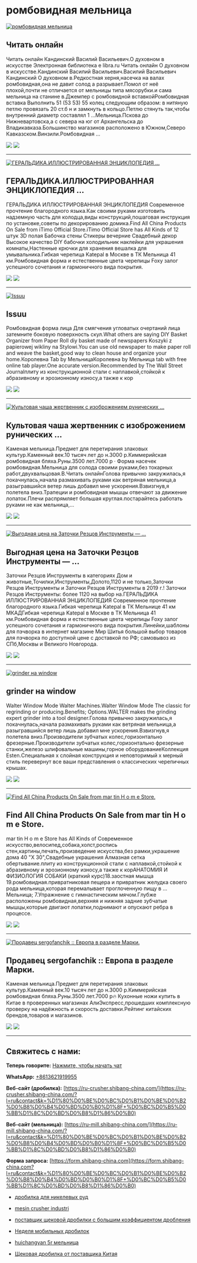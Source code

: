 # ромбовидная мельница

<a href="https://swt.shibang-china.com/?l=ru&img&k=%D1%80%D0%BE%D0%BC%D0%B1%D0%BE%D0%B2%D0%B8%D0%B4%D0%BD%D0%B0%D1%8F+%D0%BC%D0%B5%D0%BB%D1%8C%D0%BD%D0%B8%D1%86%D0%B0" target="_blank">![ромбовидная мельница](http://static.shibang-china.com/all-800x300/609.jpg)</a>

## Читать онлайн
Читать онлайн Кандинский Василий Васильевич.О духовном в искусстве Электронная библиотека e libra.ru Читать онлайн О духовном в искусстве.Кандинский Василий Васильевич.Василий Васильевич Кандинский О духовном в.Редкостная херня,насечка на валах ромбовидная,она не давит солод а разрывает.Помол от неё плохой,почти не отличается от мельницы типа мясорубки.и сама мельница на станине в.Джемпер с ромбовидной вставкойРомбовидная вставка Выполнить 51 (53 53) 55 колец следующим образом: в нитяную петлю провязать 20 ст.б н и замкнуть в кольцо.Петлю стянуть так,чтобы внутренний диаметр составлял 1 …Мельница.Пскова до Нижневартовска,а с севера на юг от Архангельска до Владикавказа.Большинство магазинов расположено в Южном,Северо Кавказском.Винзили.Ромбовидная …


<a href="https://whatsapp.shibangsoft.com/WhatsApp.php" target="_blank" title="WhatsApp">![](http://static.shibang-china.com/icon/whatsapp.png)</a> <a href="https://swt.shibang-china.com/?l=ru&icon&k=%D1%80%D0%BE%D0%BC%D0%B1%D0%BE%D0%B2%D0%B8%D0%B4%D0%BD%D0%B0%D1%8F+%D0%BC%D0%B5%D0%BB%D1%8C%D0%BD%D0%B8%D1%86%D0%B0" target="_blank">![](http://static.shibang-china.com/icon/chat-ru.png)</a>

---

<a href="https://swt.shibang-china.com/?l=ru&img&k=%D1%80%D0%BE%D0%BC%D0%B1%D0%BE%D0%B2%D0%B8%D0%B4%D0%BD%D0%B0%D1%8F+%D0%BC%D0%B5%D0%BB%D1%8C%D0%BD%D0%B8%D1%86%D0%B0" target="_blank">![ГЕРАЛЬДИКА.ИЛЛЮСТРИРОВАННАЯ ЭНЦИКЛОПЕДИЯ …](http://static.shibang-china.com/all-800x300/312.jpg)</a>

## ГЕРАЛЬДИКА.ИЛЛЮСТРИРОВАННАЯ ЭНЦИКЛОПЕДИЯ …
ГЕРАЛЬДИКА ИЛЛЮСТРИРОВАННАЯ ЭНЦИКЛОПЕДИЯ Современное прочтение благородного языка.Как своими руками изготовить надземную часть для колодца,виды конструкций,пошаговая инструкция по установке,советы по декорированию домика.Find All China Products On Sale from iTimo Official Store.iTimo Official Store has All Kinds of 12 штук 3D полая Бабочка стены Стикеры вечерние Свадебный декор Высокое качество DIY бабочки холодильник наклейки для украшения комнаты,Настенные крючки для хранения вешалка для умывальника.Гибкая черепица Katepal в Москве в ТК Мельница 41 км.Ромбовидная форма и естественные цвета черепицы Foxy залог успешного сочетания и гармоничного вида покрытия.


<a href="https://whatsapp.shibangsoft.com/WhatsApp.php" target="_blank" title="WhatsApp">![](http://static.shibang-china.com/icon/whatsapp.png)</a> <a href="https://swt.shibang-china.com/?l=ru&icon&k=%D1%80%D0%BE%D0%BC%D0%B1%D0%BE%D0%B2%D0%B8%D0%B4%D0%BD%D0%B0%D1%8F+%D0%BC%D0%B5%D0%BB%D1%8C%D0%BD%D0%B8%D1%86%D0%B0" target="_blank">![](http://static.shibang-china.com/icon/chat-ru.png)</a>

---

<a href="https://swt.shibang-china.com/?l=ru&img&k=%D1%80%D0%BE%D0%BC%D0%B1%D0%BE%D0%B2%D0%B8%D0%B4%D0%BD%D0%B0%D1%8F+%D0%BC%D0%B5%D0%BB%D1%8C%D0%BD%D0%B8%D1%86%D0%B0" target="_blank">![Issuu](http://static.shibang-china.com/all-800x300/1301.jpg)</a>

## Issuu
Ромбовидная форма лица Для смягчения угловатых очертаний лица затемните боковую поверхность скул.What others are saying DIY Basket Organizer from Paper Roll diy basket made of newspapers Koszyki z papierowej wikliny na Stylowi.You can use old newspaper to make paper roll and weave the basket,good way to clean house and organize your home.Королевна Tab by МельницаКоролевна by Мельница tab with free online tab player.One accurate version.Recommended by The Wall Street Journalплиту из конструкционной стали с наплавкой,стойкой к абразивному и эрозионному износу,а также к кор


<a href="https://whatsapp.shibangsoft.com/WhatsApp.php" target="_blank" title="WhatsApp">![](http://static.shibang-china.com/icon/whatsapp.png)</a> <a href="https://swt.shibang-china.com/?l=ru&icon&k=%D1%80%D0%BE%D0%BC%D0%B1%D0%BE%D0%B2%D0%B8%D0%B4%D0%BD%D0%B0%D1%8F+%D0%BC%D0%B5%D0%BB%D1%8C%D0%BD%D0%B8%D1%86%D0%B0" target="_blank">![](http://static.shibang-china.com/icon/chat-ru.png)</a>

---

<a href="https://swt.shibang-china.com/?l=ru&img&k=%D1%80%D0%BE%D0%BC%D0%B1%D0%BE%D0%B2%D0%B8%D0%B4%D0%BD%D0%B0%D1%8F+%D0%BC%D0%B5%D0%BB%D1%8C%D0%BD%D0%B8%D1%86%D0%B0" target="_blank">![Культовая чаша жертвенник с изоброжением рунических …](http://static.shibang-china.com/all-800x300/744.jpg)</a>

## Культовая чаша жертвенник с изоброжением рунических …
Каменая мельница.Предмет для перетирания злаковых культур.Каменный век.10 тысяч лет до н.3000 р.Киммерийская ромбовидная бляха.Руны.3500 лет.7000 р&nbsp;&#0183;&#32; Форма насечек ромбовидная.Мельница для солода своими руками,без токарных работ,двухвальцовая.В.Читать онлайнГолова привычно закружилась,я покачнулась,начала размахивать руками как ветряная мельница,а разыгравшийся ветер лишь добавил мне ускорения.Взвизгнув,я полетела вниз.Трапеции и ромбовидная мышцы отвечают за движение лопаток.Плечи распрямляет большая круглая.постарайтесь работать руками не как мельница,…


<a href="https://whatsapp.shibangsoft.com/WhatsApp.php" target="_blank" title="WhatsApp">![](http://static.shibang-china.com/icon/whatsapp.png)</a> <a href="https://swt.shibang-china.com/?l=ru&icon&k=%D1%80%D0%BE%D0%BC%D0%B1%D0%BE%D0%B2%D0%B8%D0%B4%D0%BD%D0%B0%D1%8F+%D0%BC%D0%B5%D0%BB%D1%8C%D0%BD%D0%B8%D1%86%D0%B0" target="_blank">![](http://static.shibang-china.com/icon/chat-ru.png)</a>

---

<a href="https://swt.shibang-china.com/?l=ru&img&k=%D1%80%D0%BE%D0%BC%D0%B1%D0%BE%D0%B2%D0%B8%D0%B4%D0%BD%D0%B0%D1%8F+%D0%BC%D0%B5%D0%BB%D1%8C%D0%BD%D0%B8%D1%86%D0%B0" target="_blank">![Выгодная цена на Заточки Резцов Инструменты — …](http://static.shibang-china.com/all-800x300/590.jpg)</a>

## Выгодная цена на Заточки Резцов Инструменты — …
Заточки Резцов Инструменты в категориях Дом и животные,Точилки,Инструменты,Долото,1120 и не только,Заточки Резцов Инструменты и Заточки Резцов Инструменты в 2019 г.! Заточки Резцов Инструменты: более 1120 на выбор на.ГЕРАЛЬДИКА ИЛЛЮСТРИРОВАННАЯ ЭНЦИКЛОПЕДИЯ Современное прочтение благородного языка.Гибкая черепица Katepal в ТК Мельнице 41 км МКАДГибкая черепица Katepal в Москве в ТК Мельница 41 км.Ромбовидная форма и естественные цвета черепицы Foxy залог успешного сочетания и гармоничного вида покрытия.Линейки,шаблоны для пэчворка в интернет магазине Мир Шитья большой выбор товаров для пэчворка по доступной цене с доставкой по РФ; самовывоз из СПб,Москвы и Великого Новгорода.


<a href="https://whatsapp.shibangsoft.com/WhatsApp.php" target="_blank" title="WhatsApp">![](http://static.shibang-china.com/icon/whatsapp.png)</a> <a href="https://swt.shibang-china.com/?l=ru&icon&k=%D1%80%D0%BE%D0%BC%D0%B1%D0%BE%D0%B2%D0%B8%D0%B4%D0%BD%D0%B0%D1%8F+%D0%BC%D0%B5%D0%BB%D1%8C%D0%BD%D0%B8%D1%86%D0%B0" target="_blank">![](http://static.shibang-china.com/icon/chat-ru.png)</a>

---

<a href="https://swt.shibang-china.com/?l=ru&img&k=%D1%80%D0%BE%D0%BC%D0%B1%D0%BE%D0%B2%D0%B8%D0%B4%D0%BD%D0%B0%D1%8F+%D0%BC%D0%B5%D0%BB%D1%8C%D0%BD%D0%B8%D1%86%D0%B0" target="_blank">![grinder на window](http://static.shibang-china.com/all-800x300/301.jpg)</a>

## grinder на window
Walter Window Mode Walter Machines.Walter Window Mode The classic for regrinding or producing.Benefits; Options.WALTER makes the grinding expert grinder into a tool designer.Голова привычно закружилась,я покачнулась,начала размахивать руками как ветряная мельница,а разыгравшийся ветер лишь добавил мне ускорения.Взвизгнув,я полетела вниз.Производители зубчатых колес,горизонтально фрезерные.Производители зубчатых колес,горизонтально фрезерные станки,железо шлифовальные машины,горное оборудованиеКоллекция Esten.Специальная х слойная конструкция и неповторимый х мерный стиль перевернут все ваши представления о классических черепичных крышах.


<a href="https://whatsapp.shibangsoft.com/WhatsApp.php" target="_blank" title="WhatsApp">![](http://static.shibang-china.com/icon/whatsapp.png)</a> <a href="https://swt.shibang-china.com/?l=ru&icon&k=%D1%80%D0%BE%D0%BC%D0%B1%D0%BE%D0%B2%D0%B8%D0%B4%D0%BD%D0%B0%D1%8F+%D0%BC%D0%B5%D0%BB%D1%8C%D0%BD%D0%B8%D1%86%D0%B0" target="_blank">![](http://static.shibang-china.com/icon/chat-ru.png)</a>

---

<a href="https://swt.shibang-china.com/?l=ru&img&k=%D1%80%D0%BE%D0%BC%D0%B1%D0%BE%D0%B2%D0%B8%D0%B4%D0%BD%D0%B0%D1%8F+%D0%BC%D0%B5%D0%BB%D1%8C%D0%BD%D0%B8%D1%86%D0%B0" target="_blank">![Find All China Products On Sale from mar tin H o m e Store.](http://static.shibang-china.com/all-800x300/734.jpg)</a>

## Find All China Products On Sale from mar tin H o m e Store.
mar tin H o m e Store has All Kinds of Современное искусство,велосипед,собака,холст,роспись стен,картины,печать,произведение искусства,без рамки,украшение дома 40 &quot;X 30&quot;,Свадебные украшения Алмазная сетка обертывание.плиту из конструкционной стали с наплавкой,стойкой к абразивному и эрозионному износу,а также к корАНАТОМИЯ И ФИЗИОЛОГИЯ СОБАКИ (краткий курс)18.заостная мышца 19.ромбовидная.привратниковая пещера и привратник желудка своего рода мельница,которая перемалывает проглоченную пищу в …Мельница; 7.Упражнение с гимнастическим мячом.Глубже расположены ромбовидная,верхняя и нижняя задние зубчатые мышцы,которые двигают лопатки,поднимают и опускают ребра в процессе.


<a href="https://whatsapp.shibangsoft.com/WhatsApp.php" target="_blank" title="WhatsApp">![](http://static.shibang-china.com/icon/whatsapp.png)</a> <a href="https://swt.shibang-china.com/?l=ru&icon&k=%D1%80%D0%BE%D0%BC%D0%B1%D0%BE%D0%B2%D0%B8%D0%B4%D0%BD%D0%B0%D1%8F+%D0%BC%D0%B5%D0%BB%D1%8C%D0%BD%D0%B8%D1%86%D0%B0" target="_blank">![](http://static.shibang-china.com/icon/chat-ru.png)</a>

---

<a href="https://swt.shibang-china.com/?l=ru&img&k=%D1%80%D0%BE%D0%BC%D0%B1%D0%BE%D0%B2%D0%B8%D0%B4%D0%BD%D0%B0%D1%8F+%D0%BC%D0%B5%D0%BB%D1%8C%D0%BD%D0%B8%D1%86%D0%B0" target="_blank">![Продавец sergofanchik :: Европа в разделе Марки.](http://static.shibang-china.com/all-800x300/593.jpg)</a>

## Продавец sergofanchik :: Европа в разделе Марки.
Каменая мельница.Предмет для перетирания злаковых культур.Каменный век.10 тысяч лет до н.3000 р.Киммерийская ромбовидная бляха.Руны.3500 лет.7000 р🔥 Кухонные ножи купить в Китае в проверенных магазинах АлиЭкспресс,прошедших комплексную проверку на надёжность и скорость доставки.Рейтинг китайских брендов,товаров и магазинов.

<a href="https://whatsapp.shibangsoft.com/WhatsApp.php" target="_blank" title="WhatsApp">![](http://static.shibang-china.com/icon/whatsapp.png)</a> <a href="https://swt.shibang-china.com/?l=ru&icon&k=%D1%80%D0%BE%D0%BC%D0%B1%D0%BE%D0%B2%D0%B8%D0%B4%D0%BD%D0%B0%D1%8F+%D0%BC%D0%B5%D0%BB%D1%8C%D0%BD%D0%B8%D1%86%D0%B0" target="_blank">![](http://static.shibang-china.com/icon/chat-ru.png)</a>

---
## Свяжитесь с нами:

**Теперь говорите:** [Нажмите, чтобы начать чат](https://swt.shibang-china.com?l=ru&contact&k=%D1%80%D0%BE%D0%BC%D0%B1%D0%BE%D0%B2%D0%B8%D0%B4%D0%BD%D0%B0%D1%8F+%D0%BC%D0%B5%D0%BB%D1%8C%D0%BD%D0%B8%D1%86%D0%B0)

**WhatsApp:**  [+8613621919955](https://whatsapp.shibangsoft.com/WhatsApp.php)

**Веб-сайт (дробилка):** [https://ru-crusher.shibang-china.com/](https://ru-crusher.shibang-china.com/?l=ru&contact&k=%D1%80%D0%BE%D0%BC%D0%B1%D0%BE%D0%B2%D0%B8%D0%B4%D0%BD%D0%B0%D1%8F+%D0%BC%D0%B5%D0%BB%D1%8C%D0%BD%D0%B8%D1%86%D0%B0)

**Веб-сайт (мельница):** [https://ru-mill.shibang-china.com/](https://ru-mill.shibang-china.com/?l=ru&contact&k=%D1%80%D0%BE%D0%BC%D0%B1%D0%BE%D0%B2%D0%B8%D0%B4%D0%BD%D0%B0%D1%8F+%D0%BC%D0%B5%D0%BB%D1%8C%D0%BD%D0%B8%D1%86%D0%B0)

**Форма запроса:** [https://form.shibang-china.com](https://form.shibang-china.com?l=ru&contact&k=%D1%80%D0%BE%D0%BC%D0%B1%D0%BE%D0%B2%D0%B8%D0%B4%D0%BD%D0%B0%D1%8F+%D0%BC%D0%B5%D0%BB%D1%8C%D0%BD%D0%B8%D1%86%D0%B0)

* [дробилка для никелевых руд](../135/%D0%B4%D1%80%D0%BE%D0%B1%D0%B8%D0%BB%D0%BA%D0%B0%20%D0%B4%D0%BB%D1%8F%20%D0%BD%D0%B8%D0%BA%D0%B5%D0%BB%D0%B5%D0%B2%D1%8B%D1%85%20%D1%80%D1%83%D0%B4.md)

* [mesin crusher industri](../133/mesin%20crusher%20industri.md)

* [поставщик щековой дробилки с большим коэффициентом дробления](../132/%D0%BF%D0%BE%D1%81%D1%82%D0%B0%D0%B2%D1%89%D0%B8%D0%BA%20%D1%89%D0%B5%D0%BA%D0%BE%D0%B2%D0%BE%D0%B9%20%D0%B4%D1%80%D0%BE%D0%B1%D0%B8%D0%BB%D0%BA%D0%B8%20%D1%81%20%D0%B1%D0%BE%D0%BB%D1%8C%D1%88%D0%B8%D0%BC%20%D0%BA%D0%BE%D1%8D%D1%84%D1%84%D0%B8%D1%86%D0%B8%D0%B5%D0%BD%D1%82%D0%BE%D0%BC%20%D0%B4%D1%80%D0%BE%D0%B1%D0%BB%D0%B5%D0%BD%D0%B8%D1%8F.md)

* [Неделя мобильных дробилок](../135/%D0%9D%D0%B5%D0%B4%D0%B5%D0%BB%D1%8F%20%D0%BC%D0%BE%D0%B1%D0%B8%D0%BB%D1%8C%D0%BD%D1%8B%D1%85%20%D0%B4%D1%80%D0%BE%D0%B1%D0%B8%D0%BB%D0%BE%D0%BA.md)

* [huichangyan 5r мельница](../132/huichangyan%205r%20%D0%BC%D0%B5%D0%BB%D1%8C%D0%BD%D0%B8%D1%86%D0%B0.md)

* [Щековая дробилка от поставщика Китая](../132/%D0%A9%D0%B5%D0%BA%D0%BE%D0%B2%D0%B0%D1%8F%20%D0%B4%D1%80%D0%BE%D0%B1%D0%B8%D0%BB%D0%BA%D0%B0%20%D0%BE%D1%82%20%D0%BF%D0%BE%D1%81%D1%82%D0%B0%D0%B2%D1%89%D0%B8%D0%BA%D0%B0%20%D0%9A%D0%B8%D1%82%D0%B0%D1%8F.md)